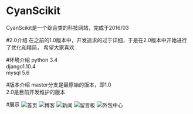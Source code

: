 # CyanScikit
CyanScikit是一个综合类的科技网站，完成于2016/03

#2.0介绍
在之前的1.0版本中，开发追求的过于详细，于是在2.0版本中开始进行了优化和精简， 希望大家喜欢<br>

#环境介绍
python 3.4<br>
django1.10.4<br>
mysql 5.6<br>

#版本介绍
master分支是最原始的版本，即1.0<br>
2.0是目前开发维护的版本<br>

#展示
<img src="https://github.com/Thinkgamer/CyanScikit/blob/2.0/docs/show/%E9%A6%96%E9%A1%B5.png" alt="首页" align=center />
<img src="https://github.com/Thinkgamer/CyanScikit/blob/2.0/docs/show/blog.png"  alt="博客" align=center />
<img src="https://github.com/Thinkgamer/CyanScikit/blob/2.0/docs/show/news.png"  alt="新闻" align=center />
<img src="https://github.com/Thinkgamer/CyanScikit/blob/2.0/docs/show/talks.png"  alt="留言板" align=center />
<img src="https://github.com/Thinkgamer/CyanScikit/blob/2.0/docs/show/marksts.png"  alt="外包中心" align=center />

